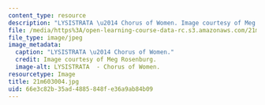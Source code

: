 ```yaml
---
content_type: resource
description: "LYSISTRATA \u2014 Chorus of Women. Image courtesy of Meg Rosenburg."
file: /media/https%3A/open-learning-course-data-rc.s3.amazonaws.com/21m-603-principles-of-design-fall-2005/66e3c82b35ad4885848fe36a9ab84b09_21m603004.jpg
file_type: image/jpeg
image_metadata:
  caption: "LYSISTRATA \u2014 Chorus of Women."
  credit: Image courtesy of Meg Rosenburg.
  image-alt: LYSISTRATA  - Chorus of Women.
resourcetype: Image
title: 21m603004.jpg
uid: 66e3c82b-35ad-4885-848f-e36a9ab84b09
---
```

